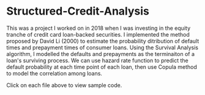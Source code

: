 # Structured-Credit-Analysis

This was a project I worked on in 2018 when I was investing in the equity tranche of credit card loan-backed securities. I implemented the method proposed by David Li (2000) to estimate the probability ditribution of default times and prepayment times of consumer loans. Using the Survival Analysis algorithm, I modelled the defaults and prepayments as the terminaiton of a loan's surviving process. We can use hazard rate function to predict the default probability at each time point of each loan, then use Copula method to model the correlation among loans.

Click on each file above to view sample code.
